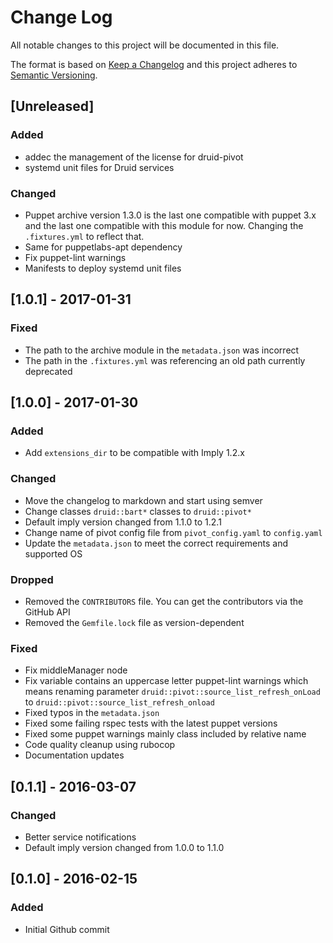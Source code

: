 # Change Log
All notable changes to this project will be documented in this file.

The format is based on [Keep a Changelog](http://keepachangelog.com/)
and this project adheres to [Semantic Versioning](http://semver.org/).

## [Unreleased]
### Added
- addec the management of the license for druid-pivot
- systemd unit files for Druid services

### Changed
- Puppet archive version 1.3.0 is the last one compatible with puppet 3.x and
  the last one compatible with this module for now. Changing the `.fixtures.yml`
  to reflect that.
- Same for puppetlabs-apt dependency
- Fix puppet-lint warnings
- Manifests to deploy systemd unit files


## [1.0.1] - 2017-01-31
### Fixed
- The path to the archive module in the `metadata.json` was incorrect
- The path in the `.fixtures.yml` was referencing an old path currently
  deprecated

## [1.0.0] - 2017-01-30
### Added
- Add `extensions_dir` to be compatible with Imply 1.2.x

### Changed
- Move the changelog to markdown and start using semver
- Change classes `druid::bart*` classes to `druid::pivot*`
- Default imply version changed from 1.1.0 to 1.2.1
- Change name of pivot config file from `pivot_config.yaml` to `config.yaml`
- Update the `metadata.json` to meet the correct requirements and supported OS

### Dropped
- Removed the `CONTRIBUTORS` file. You can get the contributors via the GitHub API
- Removed the `Gemfile.lock` file as version-dependent

### Fixed
- Fix middleManager node
- Fix variable contains an uppercase letter puppet-lint warnings which means
  renaming parameter `druid::pivot::source_list_refresh_onLoad` to
  `druid::pivot::source_list_refresh_onload`
- Fixed typos in the `metadata.json`
- Fixed some failing rspec tests with the latest puppet versions
- Fixed some puppet warnings mainly class included by relative name
- Code quality cleanup using rubocop
- Documentation updates

## [0.1.1] - 2016-03-07
### Changed
- Better service notifications
- Default imply version changed from 1.0.0 to 1.1.0

## [0.1.0] - 2016-02-15
### Added
- Initial Github commit
